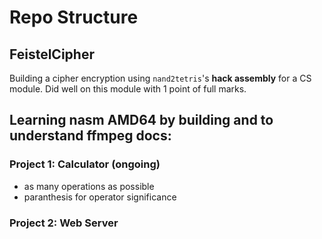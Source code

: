 # Repo Structure

## FeistelCipher
Building a cipher encryption using `nand2tetris`'s **hack assembly** for a CS module. Did well on this module with 1 point of full marks. 

## Learning nasm AMD64 by building and to understand ffmpeg docs:

### Project 1: Calculator (ongoing)
- as many operations as possible
- paranthesis for operator significance

### Project 2: Web Server

 
